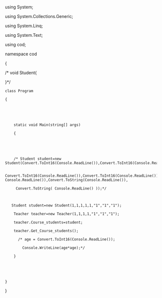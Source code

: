 using System;

using System.Collections.Generic;

using System.Linq;

using System.Text;

using cod;

namespace cod

{

   /* void  Student{



}*/

    class Program

    {

     



        static void Main(string[] args)

        {

        

       

        /* Student student=new Student(Convert.ToInt16(Console.ReadLine()),Convert.ToInt16(Console.ReadLine()),Convert.ToInt16(Console.ReadLine()),

           Convert.ToInt16(Console.ReadLine()),Convert.ToInt16(Console.ReadLine()),Convert.ToString( Console.ReadLine()),Convert.ToString(Console.ReadLine()),

         Convert.ToString( Console.ReadLine() ));*/

            

       Student student=new Student(1,1,1,1,1,"1","1","1");

		Teacher teacher=new Teacher(1,1,1,1,"1","1","1");

		teacher.Course_students=student;

		teacher.Get_Course_students();

          /* age = Convert.ToInt16(Console.ReadLine());

            Console.WriteLine(age*age);*/

        }





    }

}
